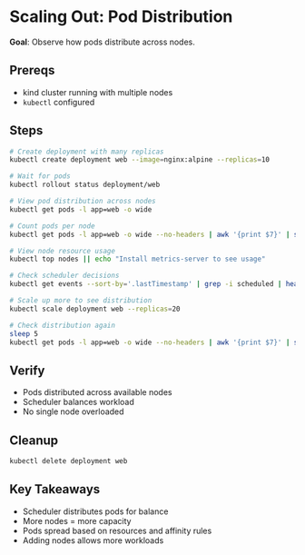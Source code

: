 # Scaling Out: Pod Distribution

**Goal**: Observe how pods distribute across nodes.

## Prereqs

- kind cluster running with multiple nodes
- `kubectl` configured

## Steps

```bash
# Create deployment with many replicas
kubectl create deployment web --image=nginx:alpine --replicas=10

# Wait for pods
kubectl rollout status deployment/web

# View pod distribution across nodes
kubectl get pods -l app=web -o wide

# Count pods per node
kubectl get pods -l app=web -o wide --no-headers | awk '{print $7}' | sort | uniq -c

# View node resource usage
kubectl top nodes || echo "Install metrics-server to see usage"

# Check scheduler decisions
kubectl get events --sort-by='.lastTimestamp' | grep -i scheduled | head -10

# Scale up more to see distribution
kubectl scale deployment web --replicas=20

# Check distribution again
sleep 5
kubectl get pods -l app=web -o wide --no-headers | awk '{print $7}' | sort | uniq -c
```

## Verify

- Pods distributed across available nodes
- Scheduler balances workload
- No single node overloaded

## Cleanup

```bash
kubectl delete deployment web
```

## Key Takeaways

- Scheduler distributes pods for balance
- More nodes = more capacity
- Pods spread based on resources and affinity rules
- Adding nodes allows more workloads
